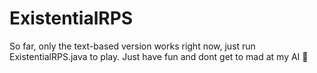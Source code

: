 # ExistentialRPS
So far, only the text-based version works right now, just run ExistentialRPS.java to play. Just have fun and dont get to mad at my AI 
